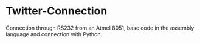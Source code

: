 # Twitter-Connection
Connection through RS232 from an Atmel 8051, base code in the assembly language and connection with Python.
